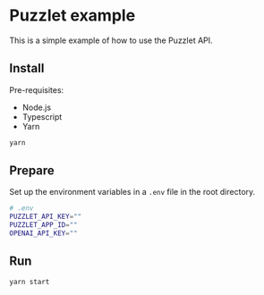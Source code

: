 # Puzzlet example

This is a simple example of how to use the Puzzlet API.

## Install

Pre-requisites:
- Node.js
- Typescript
- Yarn

```bash
yarn
```

## Prepare

Set up the environment variables in a `.env` file in the root directory.

```bash
# .env
PUZZLET_API_KEY=""
PUZZLET_APP_ID=""
OPENAI_API_KEY=""
```

## Run

```bash
yarn start
```
